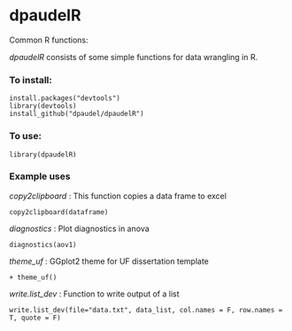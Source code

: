 # dpaudelR
Common R functions:

_dpaudelR_ consists of some simple functions for data wrangling in R.

### To install:

```
install.packages("devtools")
library(devtools)
install_github("dpaudel/dpaudelR") 
```

### To use:

```
library(dpaudelR)
```

### Example uses


_copy2clipboard_ : This function copies a data frame to excel

```
copy2clipboard(dataframe)
```

_diagnostics_ : Plot diagnostics in anova

```
diagnostics(aov1)
```

_theme_uf_ : GGplot2 theme for UF dissertation template

```
+ theme_uf()
```

_write.list_dev_ : Function to write output of a list 

```
write.list_dev(file="data.txt", data_list, col.names = F, row.names = T, quote = F)
```
